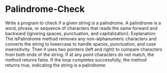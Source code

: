 # Palindrome-Check
Write a program to check if a given string is a palindrome. A palindrome is a word, phrase, or sequence of characters that reads the same forward and backward (ignoring spaces, punctuation, and capitalization).
Explanation:
The isPalindrome method removes any non-alphanumeric characters and converts the string to lowercase to handle spaces, punctuation, and case insensitivity.
Then it uses two pointers (left and right) to compare characters from both ends of the string.
If at any point characters do not match, the method returns false.
If the loop completes successfully, the method returns true, indicating the string is a palindrome.
